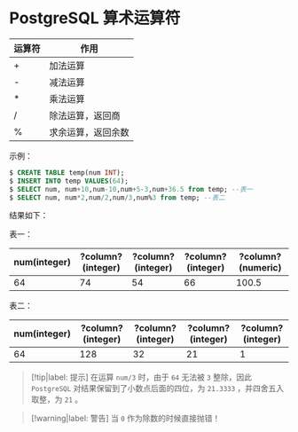 # PostgreSQL 算术运算符

|运算符|作用|
|-----|-----|
|+|加法运算|
|-|减法运算|
|*|乘法运算|
|/|除法运算，返回商|
|%|求余运算，返回余数|

示例：

```sql
$ CREATE TABLE temp(num INT);
$ INSERT INTO temp VALUES(64);
$ SELECT num, num+10,num-10,num+5-3,num+36.5 from temp; --表一
$ SELECT num, num*2,num/2,num/3,num%3 from temp; --表二
```

结果如下：

表一：

|num(integer)|?column?(integer)|?column?(integer)|?column?(integer)|?column?(numeric)|
|-----|-----|-----|-----|-----|
|64|74|54|66|100.5|

表二：

|num(integer)|?column?(integer)|?column?(integer)|?column?(integer)|?column?(integer)|
|-----|-----|-----|-----|-----|
|64|128|32|21|1|

> [!tip|label: 提示]
> 在运算 `num/3` 时，由于 `64` 无法被 `3` 整除，因此 `PostgreSQL` 对结果保留到了小数点后面的四位，为 `21.3333` ，并四舍五入取整，为 `21` 。

> [!warning|label: 警告]
> 当 `0` 作为除数的时候直接抛错！

